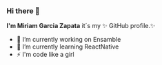 ### Hi there 👋


**I'm Miriam Garcia Zapata** it´s my ✨  GitHub profile.✨ 

- 🔭 I’m currently working on Ensamble
- 🌱 I’m currently learning ReactNative
- ⚡ I'm code like a girl
